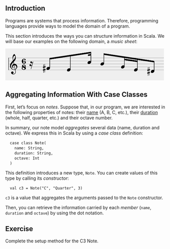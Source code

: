 
## Introduction

Programs are systems that process information. Therefore, programming
languages provide ways to model the domain of a program.

This section introduces the ways you can structure information in Scala.
We will base our examples on the following domain, a *music sheet*:

<img src="./music_sheet.png" width="500" />

## Aggregating Information With Case Classes

First, let’s focus on *notes*. Suppose that, in our program, we are
interested in the following properties of notes: their
[name](https://en.wikipedia.org/wiki/Musical_note#12-tone_chromatic_scale )
(A, B, C, etc.), their
[duration](https://en.wikipedia.org/wiki/Note_value) (whole, half,
quarter, etc.) and their octave number.

In summary, our note model *aggregates* several data (name,
duration and octave). We express this in Scala by using a *case class*
definition:

      case class Note(
        name: String,
        duration: String,
        octave: Int
      )

This definition introduces a new type, `Note`. You can create values
of this type by calling its *constructor*:

      val c3 = Note("C", "Quarter", 3)

`c3` is a value that aggregates the arguments passed to the `Note`
constructor.

Then, you can retrieve the information carried by each *member* (`name`,
`duration` and `octave`) by using the dot notation.

## Exercise

Complete the setup method for the C3 Note.
